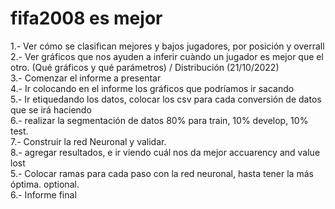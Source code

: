 # fifa2008 es mejor
 1.- Ver cómo se clasifican mejores y bajos jugadores, por posición y overrall  
 2.- Ver gráficos que nos ayuden a inferir cuàndo un jugador es mejor que el otro. (Qué gráficos y qué parámetros) / Distribución (21/10/2022)  
 3.- Comenzar el informe a presentar  
 4.- Ir colocando en el informe los gráficos que podríamos ir sacando  
 5.- Ir etiquedando los datos, colocar los csv para cada conversión de datos que se irá haciendo  
 6.- realizar la segmentación de datos 80% para train, 10% develop, 10% test.  
 7.- Construir la red Neuronal y validar.  
 8.- agregar resultados, e ir viendo cuál nos da mejor accuarency and value lost  
 5.- Colocar ramas para cada paso con la red neuronal, hasta tener la más óptima. optional.  
 6.- Informe final  
 
 
 
 
